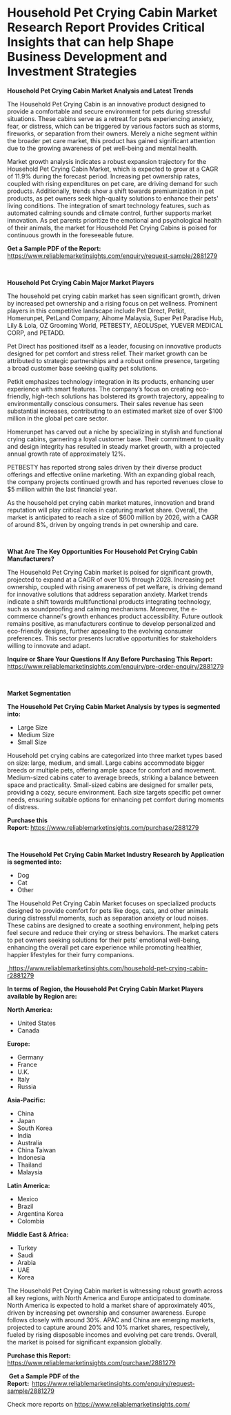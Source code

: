 <p><h1>Household Pet Crying Cabin Market Research Report Provides Critical Insights that can help Shape Business Development and Investment Strategies</h1></p><p><strong>Household Pet Crying Cabin Market Analysis and Latest Trends</strong></p>
<p><p>The Household Pet Crying Cabin is an innovative product designed to provide a comfortable and secure environment for pets during stressful situations. These cabins serve as a retreat for pets experiencing anxiety, fear, or distress, which can be triggered by various factors such as storms, fireworks, or separation from their owners. Merely a niche segment within the broader pet care market, this product has gained significant attention due to the growing awareness of pet well-being and mental health.</p><p>Market growth analysis indicates a robust expansion trajectory for the Household Pet Crying Cabin Market, which is expected to grow at a CAGR of 11.9% during the forecast period. Increasing pet ownership rates, coupled with rising expenditures on pet care, are driving demand for such products. Additionally, trends show a shift towards premiumization in pet products, as pet owners seek high-quality solutions to enhance their pets' living conditions. The integration of smart technology features, such as automated calming sounds and climate control, further supports market innovation. As pet parents prioritize the emotional and psychological health of their animals, the market for Household Pet Crying Cabins is poised for continuous growth in the foreseeable future.</p></p>
<p><strong>Get a Sample PDF of the Report:&nbsp;</strong> <a href="https://www.reliablemarketinsights.com/enquiry/request-sample/2881279?utm_campaign=3320&utm_medium=2&utm_source=Github&utm_content=ia&utm_term=12032025&utm_id=household-pet-crying-cabin">https://www.reliablemarketinsights.com/enquiry/request-sample/2881279</a></p>
<p>&nbsp;</p>
<p><strong>Household Pet Crying Cabin Major Market Players</strong></p>
<p><p>The household pet crying cabin market has seen significant growth, driven by increased pet ownership and a rising focus on pet wellness. Prominent players in this competitive landscape include Pet Direct, Petkit, Homerunpet, PetLand Company, Aihome Malaysia, Super Pet Paradise Hub, Lily & Lola, OZ Grooming World, PETBESTY, AEOLUSpet, YUEVER MEDICAL CORP, and PETADD.</p><p>Pet Direct has positioned itself as a leader, focusing on innovative products designed for pet comfort and stress relief. Their market growth can be attributed to strategic partnerships and a robust online presence, targeting a broad customer base seeking quality pet solutions. </p><p>Petkit emphasizes technology integration in its products, enhancing user experience with smart features. The company’s focus on creating eco-friendly, high-tech solutions has bolstered its growth trajectory, appealing to environmentally conscious consumers. Their sales revenue has seen substantial increases, contributing to an estimated market size of over $100 million in the global pet care sector.</p><p>Homerunpet has carved out a niche by specializing in stylish and functional crying cabins, garnering a loyal customer base. Their commitment to quality and design integrity has resulted in steady market growth, with a projected annual growth rate of approximately 12%.</p><p>PETBESTY has reported strong sales driven by their diverse product offerings and effective online marketing. With an expanding global reach, the company projects continued growth and has reported revenues close to $5 million within the last financial year.</p><p>As the household pet crying cabin market matures, innovation and brand reputation will play critical roles in capturing market share. Overall, the market is anticipated to reach a size of $600 million by 2026, with a CAGR of around 8%, driven by ongoing trends in pet ownership and care.</p></p>
<p>&nbsp;</p>
<p><strong>What Are The Key Opportunities For Household Pet Crying Cabin Manufacturers?</strong></p>
<p><p>The Household Pet Crying Cabin market is poised for significant growth, projected to expand at a CAGR of over 10% through 2028. Increasing pet ownership, coupled with rising awareness of pet welfare, is driving demand for innovative solutions that address separation anxiety. Market trends indicate a shift towards multifunctional products integrating technology, such as soundproofing and calming mechanisms. Moreover, the e-commerce channel's growth enhances product accessibility. Future outlook remains positive, as manufacturers continue to develop personalized and eco-friendly designs, further appealing to the evolving consumer preferences. This sector presents lucrative opportunities for stakeholders willing to innovate and adapt.</p></p>
<p><strong>Inquire or Share Your Questions If Any Before Purchasing This Report:</strong> <a href="https://www.reliablemarketinsights.com/enquiry/pre-order-enquiry/2881279?utm_campaign=3320&utm_medium=2&utm_source=Github&utm_content=ia&utm_term=12032025&utm_id=household-pet-crying-cabin">https://www.reliablemarketinsights.com/enquiry/pre-order-enquiry/2881279</a></p>
<p>&nbsp;</p>
<p><strong>Market Segmentation</strong></p>
<p><strong>The Household Pet Crying Cabin Market Analysis by types is segmented into:</strong></p>
<p><ul><li>Large Size</li><li>Medium Size</li><li>Small Size</li></ul></p>
<p><p>Household pet crying cabins are categorized into three market types based on size: large, medium, and small. Large cabins accommodate bigger breeds or multiple pets, offering ample space for comfort and movement. Medium-sized cabins cater to average breeds, striking a balance between space and practicality. Small-sized cabins are designed for smaller pets, providing a cozy, secure environment. Each size targets specific pet owner needs, ensuring suitable options for enhancing pet comfort during moments of distress.</p></p>
<p><strong>Purchase this Report:&nbsp;</strong><a href="https://www.reliablemarketinsights.com/purchase/2881279?utm_campaign=3320&utm_medium=2&utm_source=Github&utm_content=ia&utm_term=12032025&utm_id=household-pet-crying-cabin">https://www.reliablemarketinsights.com/purchase/2881279</a></p>
<p>&nbsp;</p>
<p><strong>The Household Pet Crying Cabin Market Industry Research by Application is segmented into:</strong></p>
<p><ul><li>Dog</li><li>Cat</li><li>Other</li></ul></p>
<p><p>The Household Pet Crying Cabin Market focuses on specialized products designed to provide comfort for pets like dogs, cats, and other animals during distressful moments, such as separation anxiety or loud noises. These cabins are designed to create a soothing environment, helping pets feel secure and reduce their crying or stress behaviors. The market caters to pet owners seeking solutions for their pets' emotional well-being, enhancing the overall pet care experience while promoting healthier, happier lifestyles for their furry companions.</p></p>
<p><a href="https://www.reliablemarketinsights.com/household-pet-crying-cabin-r2881279?utm_campaign=3320&utm_medium=2&utm_source=Github&utm_content=ia&utm_term=12032025&utm_id=household-pet-crying-cabin">&nbsp;https://www.reliablemarketinsights.com/household-pet-crying-cabin-r2881279</a></p>
<p><strong>In terms of Region, the Household Pet Crying Cabin Market Players available by Region are:</strong></p>
<p>
    <p> <strong> North America: </strong>
        <ul>
            <li>United States</li>
            <li>Canada</li>
        </ul>
        </p> 
    <p> <strong> Europe: </strong>
        <ul>
            <li>Germany</li>
            <li>France</li>
            <li>U.K.</li>
            <li>Italy</li>
            <li>Russia</li>
        </ul>
        </p> 
    <p> <strong> Asia-Pacific: </strong>
        <ul>
            <li>China</li>
            <li>Japan</li>
            <li>South Korea</li>
            <li>India</li>
            <li>Australia</li>
            <li>China Taiwan</li>
            <li>Indonesia</li>
            <li>Thailand</li>
            <li>Malaysia</li>
        </ul>
        </p> 
    <p> <strong> Latin America: </strong>
        <ul>
            <li>Mexico</li>
            <li>Brazil</li>
            <li>Argentina Korea</li>
            <li>Colombia</li>
        </ul>
        </p> 
    <p> <strong> Middle East & Africa: </strong>
        <ul>
            <li>Turkey</li>
            <li>Saudi</li>
            <li>Arabia</li>
            <li>UAE</li>
            <li>Korea</li>
        </ul>
    </p>
    </p>
<p><p>The Household Pet Crying Cabin market is witnessing robust growth across all key regions, with North America and Europe anticipated to dominate. North America is expected to hold a market share of approximately 40%, driven by increasing pet ownership and consumer awareness. Europe follows closely with around 30%. APAC and China are emerging markets, projected to capture around 20% and 10% market shares, respectively, fueled by rising disposable incomes and evolving pet care trends. Overall, the market is poised for significant expansion globally.</p></p>
<p><strong>Purchase this Report: </strong><a href="https://www.reliablemarketinsights.com/purchase/2881279?utm_campaign=3320&utm_medium=2&utm_source=Github&utm_content=ia&utm_term=12032025&utm_id=household-pet-crying-cabin">https://www.reliablemarketinsights.com/purchase/2881279</a></p>
<p>&nbsp;<strong>Get a Sample PDF of the Report:&nbsp;&nbsp;</strong><a href="https://www.reliablemarketinsights.com/enquiry/request-sample/2881279?utm_campaign=3320&utm_medium=2&utm_source=Github&utm_content=ia&utm_term=12032025&utm_id=household-pet-crying-cabin">https://www.reliablemarketinsights.com/enquiry/request-sample/2881279</a></p>
<p><strong></strong></p>
<p>Check more reports on <a href="https://www.reliablemarketinsights.com/?utm_campaign=3320&utm_medium=2&utm_source=Github&utm_content=ia&utm_term=12032025&utm_id=household-pet-crying-cabin">https://www.reliablemarketinsights.com/</a></p>